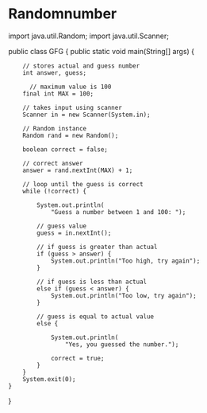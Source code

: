 # Randomnumber

import java.util.Random; 
import java.util.Scanner; 
  
public class GFG { 
    public static void main(String[] args) 
    { 
  
        // stores actual and guess number 
        int answer, guess; 
  
          // maximum value is 100 
        final int MAX = 100; 
  
        // takes input using scanner 
        Scanner in = new Scanner(System.in); 
  
        // Random instance 
        Random rand = new Random(); 
  
        boolean correct = false; 
  
        // correct answer 
        answer = rand.nextInt(MAX) + 1; 
  
        // loop until the guess is correct 
        while (!correct) { 
  
            System.out.println( 
                "Guess a number between 1 and 100: "); 
  
            // guess value 
            guess = in.nextInt(); 
  
            // if guess is greater than actual 
            if (guess > answer) { 
                System.out.println("Too high, try again"); 
            } 
  
            // if guess is less than actual 
            else if (guess < answer) { 
                System.out.println("Too low, try again"); 
            } 
  
            // guess is equal to actual value 
            else { 
  
                System.out.println( 
                    "Yes, you guessed the number."); 
  
                correct = true; 
            } 
        } 
        System.exit(0); 
    } 
}
